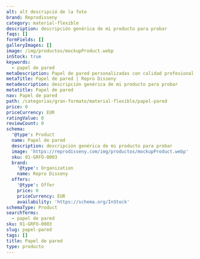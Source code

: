 ```yaml
---
alt: alt descripció de la foto
brand: Reprodisseny
category: material-flexible
description: descripción genérica de mi producto para probar
faqs: []
formFields: []
galleryImages: []
image: /img/productos/mockupProduct.webp
inStock: true
keywords:
  - papel de pared
metaDescription: Papel de pared personalizadas con calidad profesional en Cataluña.
metaTitle: Papel de pared | Repro Disseny
metadescription: descripción genérica de mi producto para probar
metatitle: Papel de pared
nav: Papel de pared
path: /categorias/gran-formato/material-flexible/papel-pared
price: 0
priceCurrency: EUR
ratingValue: 0
reviewCount: 0
schema:
  '@type': Product
  name: Papel de pared
  description: descripción genérica de mi producto para probar
  image: 'https://reprodisseny.com/img/productos/mockupProduct.webp'
  sku: 01-GRFO-0003
  brand:
    '@type': Organization
    name: Repro Disseny
  offers:
    '@type': Offer
    price: 0
    priceCurrency: EUR
    availability: 'https://schema.org/InStock'
schemaType: Product
searchTerms:
  - papel de pared
sku: 01-GRFO-0003
slug: papel-pared
tags: []
title: Papel de pared
type: producto
---
```


